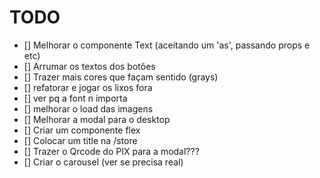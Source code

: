 # TODO

- [] Melhorar o componente Text (aceitando um 'as', passando props e etc)
- [] Arrumar os textos dos botões
- [] Trazer mais cores que façam sentido (grays)
- [] refatorar e jogar os lixos fora
- [] ver pq a font n importa
- [] melhorar o load das imagens
- [] Melhorar a modal para o desktop
- [] Criar um componente flex
- [] Colocar um title na /store
- [] Trazer o Qrcode do PIX para a modal???
- [] Criar o carousel (ver se precisa real)
